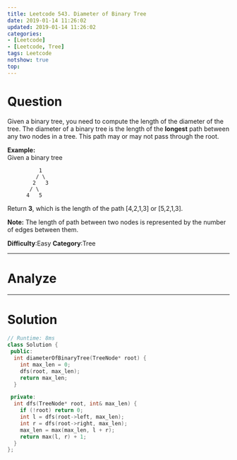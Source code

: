 ```yaml
---
title: Leetcode 543. Diameter of Binary Tree
date: 2019-01-14 11:26:02
updated: 2019-01-14 11:26:02
categories: 
- [Leetcode]
- [Leetcode, Tree]
tags: Leetcode
notshow: true
top:
---
```


# Question
Given a binary tree, you need to compute the length of the diameter of the tree. The diameter of a binary tree is the length of the  **longest**  path between any two nodes in a tree. This path may or may not pass through the root.

**Example:**  
Given a binary tree  

```
          1
         / \
        2   3
       / \     
      4   5    

```

Return  **3**, which is the length of the path [4,2,1,3] or [5,2,1,3].

**Note:**  The length of path between two nodes is represented by the number of edges between them.

**Difficulty**:Easy
**Category**:Tree

<!-- more -->

------------

# Analyze

------------

# Solution

```cpp
// Runtime: 8ms
class Solution {
 public:
  int diameterOfBinaryTree(TreeNode* root) {
    int max_len = 0;
    dfs(root, max_len);
    return max_len;
  }

 private:
  int dfs(TreeNode* root, int& max_len) {
    if (!root) return 0;
    int l = dfs(root->left, max_len);
    int r = dfs(root->right, max_len);
    max_len = max(max_len, l + r);
    return max(l, r) + 1;
  }
};
```


